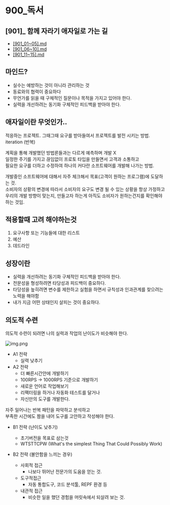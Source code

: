 # 900_독서
## [901]_ 함께 자라기 애자일로 가는 길
* [[901_01~05].md](%5B901_01~05%5D.md)
* [[901_06~10].md](%5B901_06~10%5D.md)
* [[901_11~15].md](%5B901_11~15%5D.md)



## 마인드?
* 실수는 예방하는 것이 아니라 관리하는 것  
* 동료와의 협력이 중요하다  
* 무언가를 읽을 때 구체적인 질문이나 목적을 가지고 있어야 한다.  
* 실력을 개선하려는 동기화 구체적인 피드백을 받아야 한다.


## 애자일이란 무엇인가..
적응하는 프로젝트. 그때그때 요구를 받아들여서 프로젝트를 발전 시키는 방법.  
iteration (반복)

계획을 통해 개발했던 방법론들과는 다르게 예측하며 개발 X  
일정한 주기를 가지고 끊임없이 프로토 타입을 만들면서 고객과 소통하고   
필요한 요구를 더하고 수정하여 하나의 커다란 소프트웨어를 개발해 나가는 방법.


개발중인 소프트웨어에 대해서 자주 체크해서 목표(고객이 원하는 프로그램)에 도달하는 것.  
소비자의 상황의 변경에 따라서 소비자의 요구도 변경 될 수 있는 상황을 항상 가정하고   
우리의 개발 방향이 맞는지, 만들고자 하는게 아직도 소비자가 원하는건지를 확인해야 하는 것임.


## 적용할때 고려 해야하는것
1. 요구사항 또는 기능들에 대한 리스트
2. 예산
3. 데드라인


## 성장이란
* 실력을 개선하려는 동기화 구체적인 피드백을 받아야 한다.
* 전문성을 형성하려면 타당성과 피드백이 중요하다.   
* 타당성을 높히려면 변수를 제한하고 실험을 하면서 규칙성과 인과관계를 찾으려는 노력을 해야함  
* 내가 지금 어떤 상태인지 살피는 것이 중요하다.
  

## 의도적 수련 
의도적 수련이 되려면 나의 실력과 작업의 난이도가 비슷해야 한다.

![img.png](img.png)

* A1 전략
  * 실력 낮추기
* A2 전략
  * 더 빠른시간안에 개발하기
  * 100RPS -> 1000RPS 기준으로 개발하기
  * 새로운 언어로 작업해보기
  * 리팩터링을 하거나 자동화 테스트를 달거나
  * 자신만의 도구를 개발한다.

자주 일어나는 반복 패턴을 파악하고 분석하고  
부족한 시간에도 짬을 내어 도구를 고안하고 작성해야 한다.
* B1 전략 (난이도 낮추기)
  * 초기버전을 목표로 삼는것
  * WTSTTCPW (What's the simplest Thing That Could Possibly Work)

* B2 전략 (불안함을 느끼는 경우)
  * 사회적 접근
    * 나보다 뛰어난 전문가의 도움을 얻는 것.
  * 도구적접근
    * 자동 통합도구, 코드 분석툴, REPF 환경 등
  * 내관적 접근 
    * 비슷한 일을 했던 경험을 머릿속에서 되살려 보는 것.



